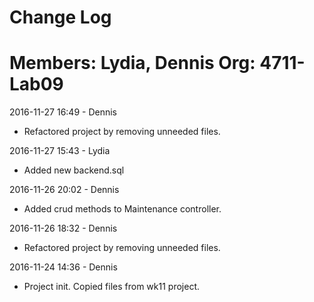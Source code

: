 # Change Log
Members: Lydia, Dennis
Org: 4711-Lab09
==============================

2016-11-27 16:49 - Dennis
- Refactored project by removing unneeded files.

2016-11-27 15:43 - Lydia
- Added new backend.sql

2016-11-26 20:02 - Dennis
- Added crud methods to Maintenance controller.

2016-11-26 18:32 - Dennis
- Refactored project by removing unneeded files.

2016-11-24 14:36 - Dennis
- Project init. Copied files from wk11 project.